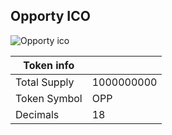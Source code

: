 ## Opporty ICO

![Opporty ico](https://opporty.com/assets/img/ico/opp.png)

| Token info  |              |
| --- | --- |
| Total Supply  | 1000000000 |
| Token Symbol  | OPP    |  
| Decimals      | 18      |   
